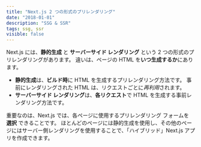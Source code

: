 ```yaml
---
title: "Next.js 2 つの形式のプリレンダリング"
date: "2018-01-01"
description: "SSG & SSR"
tags: ssg, ssr
visible: false
---
```


Next.js には、**静的生成** と **サーバーサイド レンダリング** という 2 つの形式のプリレンダリングがあります。 違いは、ページの HTML を**いつ生成するか**にあります。

- **静的生成**は、**ビルド時**に HTML を生成するプリレンダリング方法です。 事前にレンダリングされた HTML は、リクエストごとに*再利用*されます。
- **サーバーサイド レンダリング**は、**各リクエスト**で HTML を生成する事前レンダリング方法です。

重要なのは、Next.js では、各ページに使用するプリレンダリング フォームを **選択** できることです。 ほとんどのページには静的生成を使用し、その他のページにはサーバー側レンダリングを使用することで、「ハイブリッド」Next.js アプリを作成できます。
